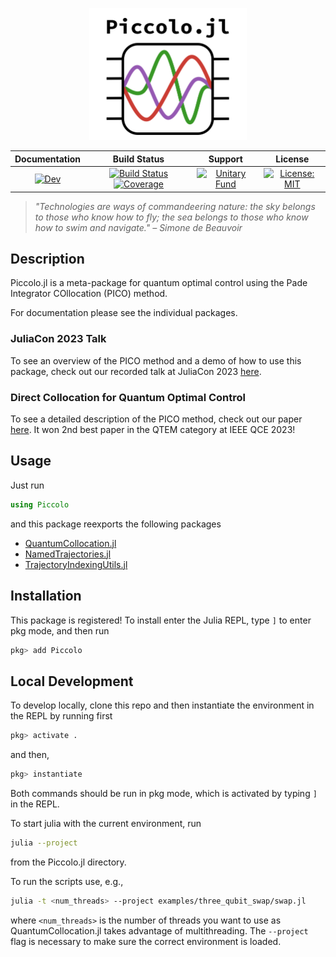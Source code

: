 <p align="center">
<img src="assets/piccolo_logo.svg" alt="logo" width="50%"/>
</p>

<div align="center">
  
| **Documentation** | **Build Status** | **Support** | **License** |
|:-----------------:|:----------------:|:-----------:|:---------:|
| [![Dev](https://img.shields.io/badge/docs-dev-blue.svg)](https://kestrelquantum.github.io/Piccolo.jl/docs/) | [![Build Status](https://github.com/aarontrowbridge/QuantumCollocation.jl/actions/workflows/CI.yml/badge.svg?branch=main)](https://github.com/kestrelquantum/QuantumCollocation.jl/actions/workflows/CI.yml?query=branch%3Amain) [![Coverage](https://codecov.io/gh/kestrelquantum/QuantumCollocation.jl/branch/main/graph/badge.svg)](https://codecov.io/gh/kestrelquantum/QuantumCollocation.jl)| [![Unitary Fund](https://img.shields.io/badge/Supported%20By-Unitary%20Fund-FFFF00.svg)](https://unitary.fund) | [![License: MIT](https://img.shields.io/badge/License-MIT-yellow.svg)](https://opensource.org/licenses/MIT)

</div>

> *"Technologies are ways of commandeering nature: the sky belongs to those who know how to fly; the sea belongs to those who know how to swim and navigate." &ndash; Simone de Beauvoir*

## Description
Piccolo.jl is a meta-package for quantum optimal control using the Pade Integrator COllocation (PICO) method.

For documentation please see the individual packages.

### JuliaCon 2023 Talk
To see an overview of the PICO method and a demo of how to use this package, check out our recorded talk at JuliaCon 2023 [here](https://www.youtube.com/watch?v=NBdck6UX0Tc).

### Direct Collocation for Quantum Optimal Control
To see a detailed description of the PICO method, check out our paper [here](https://arxiv.org/abs/2305.03261). It won 2nd best paper in the QTEM category at IEEE QCE 2023! 


## Usage

Just run
```julia
using Piccolo
```

and this package reexports the following packages

- [QuantumCollocation.jl](https://github.com/aarontrowbridge/QuantumCollocation.jl)
- [NamedTrajectories.jl](https://github.com/aarontrowbridge/NamedTrajectories.jl)
- [TrajectoryIndexingUtils.jl](https://github.com/aarontrowbridge/TrajectoryIndexingUtils.jl)

## Installation
This package is registered! To install enter the Julia REPL, type `]` to enter pkg mode, and then run 
```julia
pkg> add Piccolo
```

## Local Development

To develop locally, clone this repo and then instantiate the environment in the REPL by running first
```julia
pkg> activate .
```
and then, 
```julia
pkg> instantiate 
```
Both commands should be run in pkg mode, which is activated by typing `]` in the REPL.

To start julia with the current environment, run
```bash
julia --project
```
from the Piccolo.jl directory.

To run the scripts use, e.g.,
```bash
julia -t <num_threads> --project examples/three_qubit_swap/swap.jl
```
where `<num_threads>` is the number of threads you want to use as QuantumCollocation.jl takes advantage of multithreading.  The `--project` flag is necessary to make sure the correct environment is loaded.

